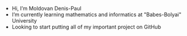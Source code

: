- Hi, I’m Moldovan Denis-Paul
- I’m currently learning mathematics and informatics at "Babes-Bolyai" University
- Looking to start putting all of my important project on GitHub
